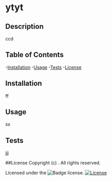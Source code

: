 # ytyt

  ## Description

  ccd

  ## Table of Contents
  -[Installation](#installation)
  -[Usage](#usage)
  -[Tests](#tests)
  -[License](#license)

  ## Installation
  ff

  ## Usage
  ss

  ## Tests
  jjj

  ##License
  Copyright (c) . All rights reserved.

  Licensed under the ![Badge](https://img.shields.io/badge/License-MIT-lightblue.svg) license.
          [![License](https://img.shields.io/badge/License-MIT-lightblue.svg)](https://opensource.org/MIT/MIT)
  
